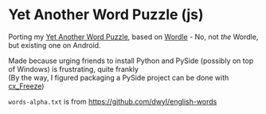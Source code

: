 # Yet Another Word Puzzle (js)
Porting my [Yet Another Word Puzzle](https://github.com/EuphoricCatface/yet-another-word-puzzle), based on [Wordle](https://play.google.com/store/apps/details?id=com.FatCatStudios.Wordle) - No, not *the* Wordle, but existing one on Android.

Made because urging friends to install Python and PySide (possibly on top of Windows) is frustrating, quite frankly  
(By the way, I figured packaging a PySide project can be done with [cx_Freeze](https://doc.qt.io/qtforpython/deployment-cxfreeze.html))

`words-alpha.txt` is from https://github.com/dwyl/english-words

